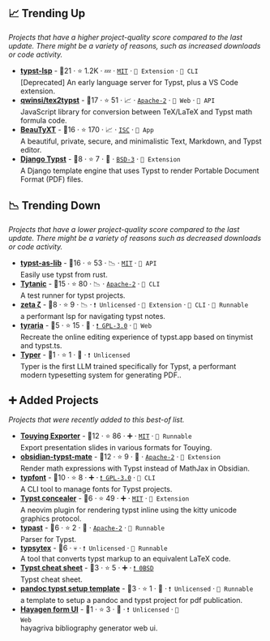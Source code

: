 ## 📈 Trending Up

_Projects that have a higher project-quality score compared to the last update. There might be a variety of reasons, such as increased downloads or code activity._

- <b><a href="https://github.com/nvarner/typst-lsp">typst-lsp</a></b>  - 🥇21 ·  ⭐ 1.2K · 💤 · <code><a href="https://tldrlegal.com/license/mit-license">MIT</a></code> · <code>🧩 Extension</code> · <code>🤖 CLI</code><br>[Deprecated] An early language server for Typst, plus a VS Code extension.
- <b><a href="https://qwinsi.github.io/tex2typst-webapp/">qwinsi/tex2typst</a></b>  - 🥇17 ·  ⭐ 51 · 📈 · <code><a href="https://tldrlegal.com/license/apache-license-2-0-apache-2-0">Apache-2</a></code> · <code>🦋 Web</code> · <code>🔌 API</code><br>JavaScript library for conversion between TeX/LaTeX and Typst math formula code.
- <b><a href="https://beautyxt.app">BeauTyXT</a></b>  - 🥈16 ·  ⭐ 170 · 📈 · <code><a href="https://tldrlegal.com/license/isc-license">ISC</a></code> · <code>🎨 App</code><br>A beautiful, private, secure, and minimalistic Text, Markdown, and Typst editor.
- <b><a href="https://github.com/a-musing-moose/django-typst-engine">Django Typst</a></b>  - 🥉8 ·  ⭐ 7 · 🐣 · <code><a href="https://tldrlegal.com/license/bsd-3-clause-license-revised">BSD-3</a></code> · <code>🧩 Extension</code><br>A Django template engine that uses Typst to render Portable Document Format (PDF) files.

## 📉 Trending Down

_Projects that have a lower project-quality score compared to the last update. There might be a variety of reasons such as decreased downloads or code activity._

- <b><a href="https://crates.io/crates/typst-as-lib">typst-as-lib</a></b>  - 🥇16 ·  ⭐ 53 · 📉 · <code><a href="https://tldrlegal.com/license/mit-license">MIT</a></code> · <code>🔌 API</code><br>Easily use typst from rust.
- <b><a href="https://typst-community.github.io/tytanic/">Tytanic</a></b>  - 🥇15 ·  ⭐ 80 · 📉 · <code><a href="https://tldrlegal.com/license/apache-license-2-0-apache-2-0">Apache-2</a></code> · <code>🤖 CLI</code><br>A test runner for typst projects.
- <b><a href="https://github.com/lentilus/zeta">zeta ζ</a></b>  - 🥉8 ·  ⭐ 9 · 📉 · <code>❗&nbsp;Unlicensed</code> · <code>🧩 Extension</code> · <code>🤖 CLI</code> · <code>🥡 Runnable</code><br>a performant lsp for navigating typst notes.
- <b><a href="https://tyraria.typs.town/">tyraria</a></b>  - 🥉5 ·  ⭐ 15 · 🐣 · <code><a href="https://tldrlegal.com/license/gnu-general-public-license-v3-gpl-3">❗️&nbsp;GPL-3.0</a></code> · <code>🦋 Web</code><br>Recreate the online editing experience of typst.app based on tinymist and typst.ts.
- <b><a href="https://huggingface.co/rkstgr/typer-1.5b-base-gguf">Typer</a></b>  - 🥉1 ·  ⭐ 1 · 🐣 · <code>❗&nbsp;Unlicensed</code><br>Typer is the first LLM trained specifically for Typst, a performant modern typesetting system for generating PDF..

## ➕ Added Projects

_Projects that were recently added to this best-of list._

- <b><a href="https://github.com/touying-typ/touying-exporter">Touying Exporter</a></b>  - 🥈12 ·  ⭐ 86 · ➕ · <code><a href="https://tldrlegal.com/license/mit-license">MIT</a></code> · <code>🥡 Runnable</code><br>Export presentation slides in various formats for Touying.
- <b><a href="https://github.com/azyarashi/obsidian-typst-mate">obsidian-typst-mate</a></b>  - 🥈12 ·  ⭐ 9 · 🐣 · <code><a href="https://tldrlegal.com/license/apache-license-2-0-apache-2-0">Apache-2</a></code> · <code>🧩 Extension</code><br>Render math expressions with Typst instead of MathJax in Obsidian.
- <b><a href="https://github.com/hooyuser/typst_font_manager">typfont</a></b>  - 🥈10 ·  ⭐ 8 · ➕ · <code><a href="https://tldrlegal.com/license/gnu-general-public-license-v3-gpl-3">❗️&nbsp;GPL-3.0</a></code> · <code>🤖 CLI</code><br>A CLI tool to manage fonts for Typst projects.
- <b><a href="https://github.com/PartyWumpus/typst-concealer">Typst concealer</a></b>  - 🥉6 ·  ⭐ 49 · ➕ · <code><a href="https://tldrlegal.com/license/mit-license">MIT</a></code> · <code>🧩 Extension</code><br>A neovim plugin for rendering typst inline using the kitty unicode graphics protocol.
- <b><a href="https://github.com/mewmew/typast">typast</a></b>  - 🥉6 ·  ⭐ 2 · 🐣 · <code><a href="https://tldrlegal.com/license/apache-license-2-0-apache-2-0">Apache-2</a></code> · <code>🥡 Runnable</code><br>Parser for Typst.
- <b><a href="https://gitlab.com/nullst/typsytex">typsytex</a></b>  - 🥉6 · 💀 · <code>❗&nbsp;Unlicensed</code> · <code>🥡 Runnable</code><br>A tool that converts typst markup to an equivalent LaTeX code.
- <b><a href="https://github.com/mewmew/cheat-sheet-typ/raw/master/cheat-sheet.pdf">Typst cheat sheet</a></b>  - 🥉3 ·  ⭐ 5 · ➕ · <code><a href="https://tldrlegal.com/search?query=0BSD">❗️&nbsp;0BSD</a></code><br>Typst cheat sheet.
- <b><a href="https://github.com/terefang/pandoc-typst-setup-template">pandoc typst setup template</a></b>  - 🥉3 ·  ⭐ 1 · 🐣 · <code>❗&nbsp;Unlicensed</code> · <code>🥡 Runnable</code><br>a template to setup a pandoc and typst project for pdf publication.
- <b><a href="https://sabrinajewson.org/hayagen/">Hayagen form UI</a></b>  - 🥉1 ·  ⭐ 3 · 🐣 · <code>❗&nbsp;Unlicensed</code> · <code>🦋 Web</code><br>hayagriva bibliography generator web ui.

